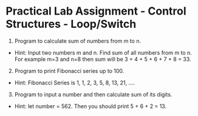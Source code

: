 # Practical Lab Assignment - Control Structures - Loop/Switch

1. Program to calculate sum of numbers from m to n.
 * Hint: Input two numbers m and n. Find sum of all numbers from m to n. For example m=3 and n=8 then sum will be 3 + 4 + 5 + 6 + 7 + 8 = 33.
2. Program to print Fibonacci series up to 100.
 * Hint: Fibonacci Series is 1, 1, 2, 3, 5, 8, 13, 21, ....
3. Program to input a number and then calculate sum of its digits.
 * Hint: let number = 562. Then you should print 5 + 6 + 2 = 13.
